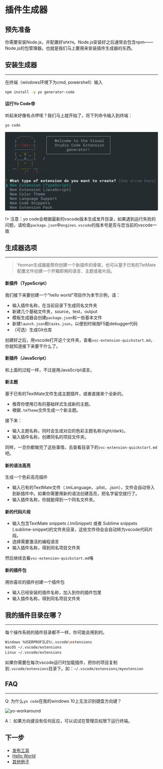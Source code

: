 # 插件生成器

## 预先准备
你需要安装Node.js，并配置好`$PATH`。Node.js安装好之后通常会包含npm——Node.js的包管理器，也就是我们马上要用来安装插件生成器的东西。

## 安装生成器
---
在终端（windows环境下为cmd, powershell）输入
```bash
npm install -g yo generator-code
```

#### 运行Yo Code😎

听起来好像有点啰嗦？我们马上就开始了，将下列命令输入到终端：
```bash
yo code
```
![run yo code](https://raw.githubusercontent.com/Microsoft/vscode-docs/master/docs/extensions/images/yocode/yocode.png)

!> 注意：yo code会根据最新的vscode版本生成发开目录，如果遇到运行失败的问题，请检查`package.json`中`engines.vscode`的版本号是否与您当前的vscode一致

## 生成器选项
---
> Yeoman生成器能帮你创建一个新插件的骨架，也可以基于已有的TetMate配置文件创建一个开箱即用的语言、主题或者片段。

#### 新插件（TypeScript）
我们接下来要创建一个"hello world"项目作为本节示例，请：
- 输入插件名称，在当前目录下生成同名文件夹
- 新建几个基础文件夹，source，test，output
- 模板生成器会创建`package.json`和一些基本文件
- 新建`launch.json`和`tasks.json`，以便到时候按F5能debugger代码
- （可选）生成Git仓库

创建好之后，用vscode打开这个文件夹，查看`vsc-extension-quickstart.md`，你就知道接下来要干什么了。

#### 新插件（JavaScript）
和上面的过程一样，不过是用JavaScript语言。

#### 新主题
基于已有的TextMate文件生成主题插件，或者直接来个全新的。
- 推荐你使用已有的基础样式生成新的主题。
- 根据`.tmTheme`文件生成一个新主题。

接下来：
- 输入主题名称，同时会生成对应的色彩主题名称(light/dark)。
- 输入插件名称，创建同名的项目文件夹。

同样，一旦你都做完了这些事情，去查看目录下的`vsc-extension-quickstart.md`吧。
#### 新的语法高亮
生成一个色彩高亮插件
- 输入已有的TextMate文件（.tmLanguage，.plist，.json），文件会自动导入到新插件中。如果你需要用新的语法创建高亮，把名字留空就行了。
- 输入插件名称，你就能得到一个同名文件夹。

#### 新的代码片段
- 输入包含TextMate snippets (.tmSnippet) 或者 Sublime snippets (.sublime-snippet)的文件夹目录，这些文件待会会自动转为vscode代码片段。
- 选择需要激活的编程语言
- 输入插件名称，得到同名项目文件夹

然后继续去看`vsc-extension-quickstart.md`咯

#### 新的插件包
用你喜欢的插件创建一个插件包
- 输入已经安装的插件名称，加入到你的插件包里
- 输入插件名称，得到同名项目文件夹

## 我的插件目录在哪？
---
每个操作系统的插件目录都不一样，你可能会用到的。

``` bash
Windows %USERPROFILE%\.vscode\extensions
macOS ~/.vscode/extensions
Linux ~/.vscode/extensions
```
如果你需要在每次vscode运行时加载插件，把你的项目复制到`.vscode/extensions`目录下。如：`~/.vscode/extensions/myextension`


## FAQ
---
Q: 为什么`yo code`在我的windows 10上无法识别键盘方向键？

![yo-workaround](https://raw.githubusercontent.com/Microsoft/vscode-docs/master/docs/extensions/images/yocode/yo-workaround.png)

A： 如果方向键没有任何反应，可以试试在管理员权限下运行终端。

## 下一步
- [发布工具](/extension-authoring/publish-extension)
- [Hello World](/extension-authoring/example-hello-world)
- [其他例子](/extension-authoring/samples)